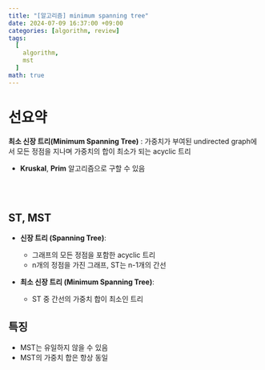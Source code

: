 ```yaml
---
title: "[알고리즘] minimum spanning tree"
date: 2024-07-09 16:37:00 +09:00
categories: [algorithm, review]
tags:
  [
    algorithm,
    mst
  ]
math: true
---
```


# 선요약


**최소 신장 트리(Minimum Spanning Tree)** : 가중치가 부여된 undirected graph에서 모든 정점을 지나며 가중치의 합이 최소가 되는 acyclic 트리

- **Kruskal**, **Prim** 알고리즘으로 구할 수 있음

<br/>
<br/>

## **ST, MST**

- **신장 트리 (Spanning Tree)**:
  - 그래프의 모든 정점을 포함한 acyclic 트리
  - n개의 정점을 가진 그래프, ST는 n-1개의 간선

- **최소 신장 트리 (Minimum Spanning Tree)**:
  - ST 중 간선의 가중치 합이 최소인 트리

## **특징**

- MST는 유일하지 않을 수 있음
- MST의 가중치 합은 항상 동일